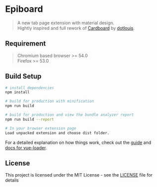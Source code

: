 # Epiboard

> A new tab page extension with material design.<br />
> Hightly inspired and full rework of [Cardboard](https://github.com/dotlouis/cardboard) by [dotlouis](https://github.com/dotlouis).

## Requirement

> Chromium based browser >= 54.0<br />
> Firefox >= 53.0

## Build Setup

``` bash
# install dependencies
npm install

# build for production with minification
npm run build

# build for production and view the bundle analyzer report
npm run build --report

# In your browser extension page
Load unpacked extension and choose dist folder.
```

For a detailed explanation on how things work, check out the [guide](http://vuejs-templates.github.io/webpack/) and [docs for vue-loader](http://vuejs.github.io/vue-loader).

## License

This project is licensed under the MIT License - see the [LICENSE](LICENSE) file for details
